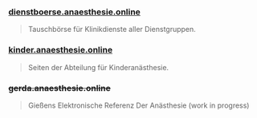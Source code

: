 ### [dienstboerse.anaesthesie.online](https://dienstboerse.anaesthesie.online)

> Tauschbörse für Klinikdienste aller Dienstgruppen.

### [kinder.anaesthesie.online](https://kinder.anaesthesie.online)

> Seiten der Abteilung für Kinderanästhesie.

### ~~gerda.anaesthesie.online~~

> Gießens Elektronische Referenz Der Anästhesie (work in progress)
